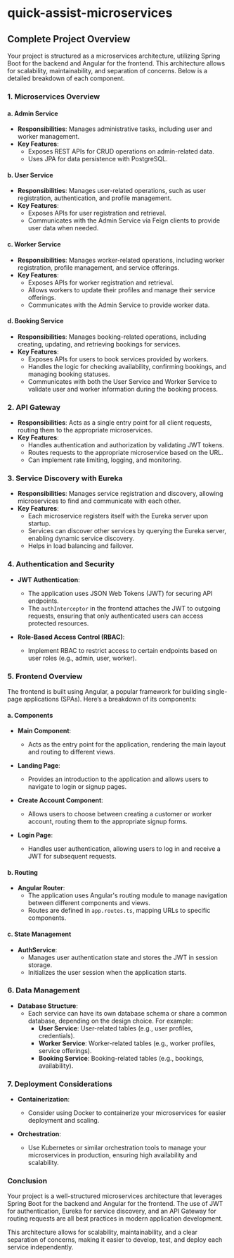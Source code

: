 # quick-assist-microservices


## Complete Project Overview

Your project is structured as a microservices architecture, utilizing Spring Boot for the backend and Angular for the frontend. This architecture allows for scalability, maintainability, and separation of concerns. Below is a detailed breakdown of each component.

### 1. **Microservices Overview**

#### a. **Admin Service**
- **Responsibilities**: Manages administrative tasks, including user and worker management.
- **Key Features**:
  - Exposes REST APIs for CRUD operations on admin-related data.
  - Uses JPA for data persistence with PostgreSQL.

#### b. **User Service**
- **Responsibilities**: Manages user-related operations, such as user registration, authentication, and profile management.
- **Key Features**:
  - Exposes APIs for user registration and retrieval.
  - Communicates with the Admin Service via Feign clients to provide user data when needed.

#### c. **Worker Service**
- **Responsibilities**: Manages worker-related operations, including worker registration, profile management, and service offerings.
- **Key Features**:
  - Exposes APIs for worker registration and retrieval.
  - Allows workers to update their profiles and manage their service offerings.
  - Communicates with the Admin Service to provide worker data.

#### d. **Booking Service**
- **Responsibilities**: Manages booking-related operations, including creating, updating, and retrieving bookings for services.
- **Key Features**:
  - Exposes APIs for users to book services provided by workers.
  - Handles the logic for checking availability, confirming bookings, and managing booking statuses.
  - Communicates with both the User Service and Worker Service to validate user and worker information during the booking process.

### 2. **API Gateway**
- **Responsibilities**: Acts as a single entry point for all client requests, routing them to the appropriate microservices.
- **Key Features**:
  - Handles authentication and authorization by validating JWT tokens.
  - Routes requests to the appropriate microservice based on the URL.
  - Can implement rate limiting, logging, and monitoring.

### 3. **Service Discovery with Eureka**
- **Responsibilities**: Manages service registration and discovery, allowing microservices to find and communicate with each other.
- **Key Features**:
  - Each microservice registers itself with the Eureka server upon startup.
  - Services can discover other services by querying the Eureka server, enabling dynamic service discovery.
  - Helps in load balancing and failover.

### 4. **Authentication and Security**
- **JWT Authentication**: 
  - The application uses JSON Web Tokens (JWT) for securing API endpoints.
  - The `authInterceptor` in the frontend attaches the JWT to outgoing requests, ensuring that only authenticated users can access protected resources.

- **Role-Based Access Control (RBAC)**: 
  - Implement RBAC to restrict access to certain endpoints based on user roles (e.g., admin, user, worker).

### 5. **Frontend Overview**

The frontend is built using Angular, a popular framework for building single-page applications (SPAs). Here’s a breakdown of its components:

#### a. **Components**
- **Main Component**: 
  - Acts as the entry point for the application, rendering the main layout and routing to different views.

- **Landing Page**: 
  - Provides an introduction to the application and allows users to navigate to login or signup pages.

- **Create Account Component**: 
  - Allows users to choose between creating a customer or worker account, routing them to the appropriate signup forms.

- **Login Page**: 
  - Handles user authentication, allowing users to log in and receive a JWT for subsequent requests.

#### b. **Routing**
- **Angular Router**: 
  - The application uses Angular's routing module to manage navigation between different components and views.
  - Routes are defined in `app.routes.ts`, mapping URLs to specific components.

#### c. **State Management**
- **AuthService**: 
  - Manages user authentication state and stores the JWT in session storage.
  - Initializes the user session when the application starts.

### 6. **Data Management**
- **Database Structure**: 
  - Each service can have its own database schema or share a common database, depending on the design choice. For example:
    - **User Service**: User-related tables (e.g., user profiles, credentials).
    - **Worker Service**: Worker-related tables (e.g., worker profiles, service offerings).
    - **Booking Service**: Booking-related tables (e.g., bookings, availability).

### 7. **Deployment Considerations**
- **Containerization**: 
  - Consider using Docker to containerize your microservices for easier deployment and scaling.
  
- **Orchestration**: 
  - Use Kubernetes or similar orchestration tools to manage your microservices in production, ensuring high availability and scalability.

### Conclusion

Your project is a well-structured microservices architecture that leverages Spring Boot for the backend and Angular for the frontend. The use of JWT for authentication, Eureka for service discovery, and an API Gateway for routing requests are all best practices in modern application development. 

This architecture allows for scalability, maintainability, and a clear separation of concerns, making it easier to develop, test, and deploy each service independently.


